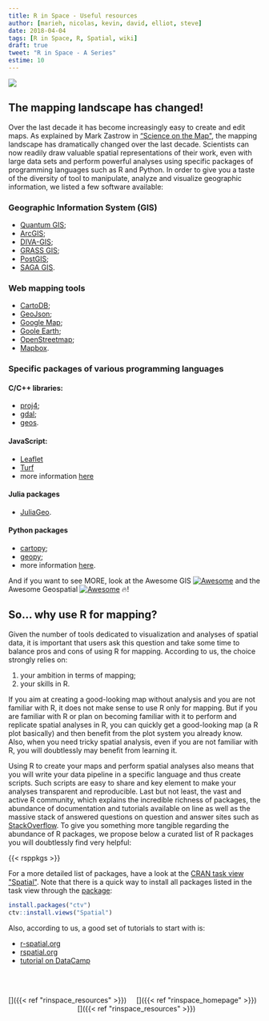 ```yaml
---
title: R in Space - Useful resources
author: [marieh, nicolas, kevin, david, elliot, steve]
date: 2018-04-04
tags: [R in Space, R, Spatial, wiki]
draft: true
tweet: "R in Space - A Series"
estime: 10
---
```



![](https://img.shields.io/badge/inSileco-UnderReview-ffdd55.svg)


## The mapping landscape has changed!

Over the last decade it has become increasingly easy to create and edit maps.
As explained by Mark Zastrow in [“Science on the Map"](http://www.nature.com/news/data-visualization-science-on-the-map-1.17024),
the mapping landscape has dramatically changed over the last decade.
Scientists can now readily draw valuable spatial representations
of their work, even with large data sets and perform powerful analyses
using specific packages of programming languages such as R and Python.
In order to give you a taste of the diversity of tool to manipulate,
analyze and visualize geographic information, we listed a few software
available:


### Geographic Information System (GIS)

- [Quantum GIS](http://qgis.org/en/site/);
- [ArcGIS](http://www.arcgis.com/features/);
- [DIVA-GIS](http://www.diva-gis.org);
- [GRASS GIS](http://grass.osgeo.org);
- [PostGIS](http://www.postgis.org);
- [SAGA GIS](http://www.saga-gis.org/en/index.html).

### Web mapping tools

- [CartoDB](http://cartodb.com);
- [GeoJson](http://geojson.io/#map=2/20.0/0.0);
- [Google Map](https://www.google.fr/maps);
- [Goole Earth](http://www.google.fr/intl/eng/earth/index.html);
- [OpenStreetmap](https://www.openstreetmap.org/);
- [Mapbox](https://www.mapbox.com/).



### Specific packages of various programming languages

#### C/C++ libraries:

- [proj4](http://proj4.org/);
- [gdal](http://www.gdal.org/index.html);
- [geos](https://trac.osgeo.org/geosc).

#### JavaScript:

- [Leaflet](http://leafletjs.com)
- [Turf](http://turfjs.org/)
- more information [here](https://codepen.io/stevepepple/post/javascript-geospatial-examples)

#### Julia packages

- [JuliaGeo](https://github.com/JuliaGeo).

#### Python packages

- [cartopy](http://scitools.org.uk/cartopy/);
- [geopy](https://github.com/geopy/geopy);
- more information [here](http://geopandas.org/).


And if you want to see MORE, look at the Awesome GIS [![Awesome](https://cdn.rawgit.com/sindresorhus/awesome/d7305f38d29fed78fa85652e3a63e154dd8e8829/media/badge.svg)](https://github.com/sshuair/awesome-gis) and the Awesome Geospatial
[![Awesome](https://cdn.rawgit.com/sindresorhus/awesome/d7305f38d29fed78fa85652e3a63e154dd8e8829/media/badge.svg)](https://github.com/sacridini/Awesome-Geospatial) :fire:!



## So... why use R for mapping?

Given the number of tools dedicated to visualization and analyses of spatial
data, it is important that users ask this question and take some time to balance
pros and cons of using R for mapping. According to us, the choice strongly
relies on:

1. your ambition in terms of mapping;
2. your skills in R.

If you aim at creating a good-looking map without analysis and you are not
familiar with R, it does not make sense to use R only for mapping. But if
you are familiar with R or plan on becoming familiar with it to perform and
replicate spatial analyses in R, you can quickly get a good-looking map (a R
plot basically) and then benefit from the plot system you already know. Also,
when you need tricky spatial analysis, even if you are not familiar with R,
you will doubtlessly may benefit from learning it.

Using R to create your maps and perform spatial analyses also means
that you will write your data pipeline in a specific language and thus create
scripts. Such scripts are easy to share and key element to make your analyses
transparent and reproducible. Last but not least, the vast and active R
community, which explains the incredible richness of packages, the abundance
of documentation and tutorials available on line as well as the massive stack
of answered questions on question and answer sites such as
[StackOverflow](https://stackoverflow.com/questions/tagged/r).
To give you something more tangible regarding the abundance of R packages,
we propose below a curated list of R packages you will doubtlessly find very helpful:

{{< rsppkgs >}}

For a more detailed list of packages, have a look at the
[CRAN task view "Spatial"](https://cran.r-project.org/web/views/Spatial.html).
Note that there is a quick way to install all packages listed in the task view
through the [package](https://cran.r-project.org/web/packages/ctv):

```r
install.packages("ctv")
ctv::install.views("Spatial")
```

Also, according to us, a good set of tutorials to start with is:

- [r-spatial.org](http://r-spatial.org/)
- [rspatial.org](http://www.rspatial.org/)
- [tutorial on DataCamp](https://www.datacamp.com/courses/spatial-analysis-in-r-with-sf-and-raster)


<br><br>

<center>
  [<i class="fa fa-arrow-circle-o-left fa-3x" aria-hidden="true"></i>]({{< ref "rinspace_resources" >}})
  &nbsp; &nbsp;
  [<i class="fa fa-home fa-3x" aria-hidden="true"></i>]({{< ref "rinspace_homepage" >}})
  &nbsp; &nbsp;
  [<i class="fa fa-arrow-circle-o-right fa-3x" aria-hidden="true"></i>]({{< ref "rinspace_resources" >}})
</center>
